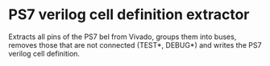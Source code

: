 # PS7 verilog cell definition extractor

Extracts all pins of the PS7 bel from Vivado, groups them into buses, removes those that are not connected (TEST*, DEBUG*) and writes the PS7 verilog cell definition.
